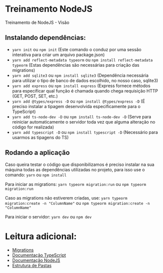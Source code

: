 # Treinamento NodeJS
Treinamento de NodeJS - Visão

## Instalando dependências:

- ```yarn init``` ou ```npm init``` (Este comando o conduz por uma sessão interativa para criar um arquivo package.json)
- ```yarn add reflect-metadata typeorm``` ou ```npm install reflect-metadata typeorm``` (Estas dependências são necessárias para criação das migrations)
- ```yarn add sqlite3``` ou ```npm install sqlite3``` (Dependência necessária para utilizar o tipo de banco de dados escolhido, no nosso caso, sqlite3)
- ```yarn add express``` ou ```npm install express``` (Express fornece métodos para especificar qual função é chamada quando chega requisição HTTP (GET, POST, SET, etc.)
- ```yarn add @types/express -D``` ou ```npm install @types/express -D``` (É preciso instalar a tipagem desenvolvida especificamente para o TypeScript)
- ```yarn add ts-node-dev -D``` ou ```npm install ts-node-dev -D``` (Serve para reiniciar automaticamente o servidor toda vez que alguma alteração no código for realizada)
- ```yarn add typescript -D``` ou ```npm install typescript -D``` (Necessário para usarmos as tipagens do TS)

## Rodando a aplicação

Caso queira testar o código que disponibilizamos é preciso instalar na sua máquina todas as dependências utilizadas no projeto, para isso use o comando:
```yarn``` ou ```npm install```

Para iniciar as migrations:
```yarn typeorm migration:run``` ou ```npm typeorm migration:run```

Caso as migrations não estiverem criadas, use:
```yarn typeorm migration:create -n "ColumnName"``` ou ```npm typeorm migration:create -n "ColumnName"```

Para iniciar o servidor:
```yarn dev``` ou ```npm dev```

# Leitura adicional:
* [Migrations](https://dev.to/wandealves/migrations-com-typeorm-no-nodejs-4i80)
* [Documentação TypeScript](https://www.typescriptlang.org/docs/)
* [Documentação NodeJS](https://nodejs.org/en/docs/)
* [Estrutura de Pastas](https://medium.com/@diomalta/como-organizar-e-estruturar-projetos-com-node-js-4845be004899)
